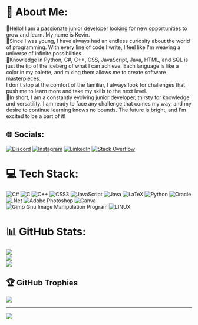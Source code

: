 # 💫 About Me:
👾Hello! I am a passionate junior developer looking for new opportunities to grow and learn. My name is Kevin.<br>🤖Since I was young, I have always had an endless curiosity about the world of programming. With every line of code I write, I feel like I'm weaving a universe of infinite possibilities.<br>👾Knowledge in Python, C#, C++, CSS, JavaScript, Java, HTML, and SQL is just the tip of the iceberg of what I can achieve. Each language is like a color in my palette, and mixing them allows me to create software masterpieces.<br>I don't stop at the comfort of the familiar, I always look for challenges that push me to learn more and take my skills to the next level. <br>💎In short, I am a constantly evolving junior developer, thirsty for knowledge and versatility. I am ready to face any challenge that comes my way, and my desire to continue learning knows no bounds. The future is bright, and I'm excited to be a part of it!

## 🌐 Socials:
[![Discord](https://img.shields.io/badge/Discord-%237289DA.svg?logo=discord&logoColor=white)](https://discord.gg/y3WDfG3MUF) [![Instagram](https://img.shields.io/badge/Instagram-%23E4405F.svg?logo=Instagram&logoColor=white)](https://instagram.com/arauzkj) [![LinkedIn](https://img.shields.io/badge/LinkedIn-%230077B5.svg?logo=linkedin&logoColor=white)](https://linkedin.com/in/arauzkj) [![Stack Overflow](https://img.shields.io/badge/-Stackoverflow-FE7A16?logo=stack-overflow&logoColor=white)](https://stackoverflow.com/users/19321823) 

# 💻 Tech Stack:
![C#](https://img.shields.io/badge/c%23-%23239120.svg?style=for-the-badge&logo=c-sharp&logoColor=white) ![C](https://img.shields.io/badge/c-%2300599C.svg?style=for-the-badge&logo=c&logoColor=white) ![C++](https://img.shields.io/badge/c++-%2300599C.svg?style=for-the-badge&logo=c%2B%2B&logoColor=white) ![CSS3](https://img.shields.io/badge/css3-%231572B6.svg?style=for-the-badge&logo=css3&logoColor=white) ![JavaScript](https://img.shields.io/badge/javascript-%23323330.svg?style=for-the-badge&logo=javascript&logoColor=%23F7DF1E) ![Java](https://img.shields.io/badge/java-%23ED8B00.svg?style=for-the-badge&logo=java&logoColor=white) ![LaTeX](https://img.shields.io/badge/latex-%23008080.svg?style=for-the-badge&logo=latex&logoColor=white) ![Python](https://img.shields.io/badge/python-3670A0?style=for-the-badge&logo=python&logoColor=ffdd54) ![Oracle](https://img.shields.io/badge/Oracle-F80000?style=for-the-badge&logo=oracle&logoColor=white) ![.Net](https://img.shields.io/badge/.NET-5C2D91?style=for-the-badge&logo=.net&logoColor=white) ![Adobe Photoshop](https://img.shields.io/badge/adobephotoshop-%2331A8FF.svg?style=for-the-badge&logo=adobephotoshop&logoColor=white) ![Canva](https://img.shields.io/badge/Canva-%2300C4CC.svg?style=for-the-badge&logo=Canva&logoColor=white) ![Gimp Gnu Image Manipulation Program](https://img.shields.io/badge/Gimp-657D8B?style=for-the-badge&logo=gimp&logoColor=FFFFFF) ![LINUX](https://img.shields.io/badge/Linux-FCC624?style=for-the-badge&logo=linux&logoColor=black)
# 📊 GitHub Stats:
![](https://github-readme-stats.vercel.app/api?username=kjarj54&theme=dark&hide_border=false&include_all_commits=true&count_private=true)<br/>
![](https://github-readme-streak-stats.herokuapp.com/?user=kjarj54&theme=dark&hide_border=false)<br/>
![](https://github-readme-stats.vercel.app/api/top-langs/?username=kjarj54&theme=dark&hide_border=false&include_all_commits=true&count_private=true&layout=compact)

## 🏆 GitHub Trophies
![](https://github-profile-trophy.vercel.app/?username=kjarj54&theme=gitdimmed&no-frame=false&no-bg=true&margin-w=4)


---
[![](https://visitcount.itsvg.in/api?id=kjarj54&icon=0&color=0)](https://visitcount.itsvg.in)

<!-- Proudly created with GPRM ( https://gprm.itsvg.in ) -->
